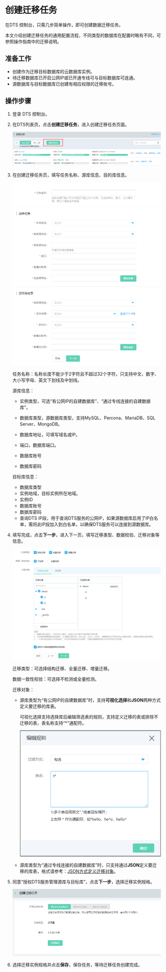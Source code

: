 # 创建迁移任务

在DTS 控制台，只需几步简单操作，即可创建数据迁移任务。

本文介绍创建迁移任务的通用配置流程，不同类型的数据库在配置时略有不同，可参照操作指南中的迁移说明。

## 准备工作

- 创建作为迁移目标数据库的云数据库实例。
- 待迁移数据库已开启公网IP或已开通专线可与目标数据库可连通。
- 源数据库与目标数据库已创建有相应权限的迁移账号。

## 操作步骤

1. 登录 DTS 控制台。

2. 在DTS列表页，点击**创建迁移任务**，进入创建迁移任务页面。

   ![](../../../../image/Data-Transmission-Service/dts-010.png)

3. 在创建迁移任务页，填写任务名称、源库信息、目的库信息。

   ![](../../../../image/Data-Transmission-Service/dts-001.png)

   任务名称：名称长度不能少于2字符且不超过32个字符，只支持中文、数字、大小写字母、英文下划线及中划线。

   源库信息：

   - 实例类型，可选“有公网IP的自建数据库”、“通过专线连接的自建数据库”。

   - 数据库类型，源数据库类型，支持MySQL、Percona、MariaDB、SQL Server、MongoDB。
   - 数据库地址，可填写域名或IP。
   - 端口，数据库端口。
   - 数据库账号
   - 数据库密码

   目标库信息：

   - 数据库类型
   - 实例地域，目标实例所在地域。
   - 实例ID
   - 数据库账号
   - 数据库密码
   - 查询DTS IP段，用于查询DTS服务的公网IP，如果源数据库启用了IP白名单，需将此IP段加入到白名单，以确保DTS服务可以连接到源数据库。 

4. 填写完成，点击**下一步**，进入下一页，填写迁移类型、数据校验、迁移对象等信息。

   ![image-20200421182534224](../../../../image/Data-Transmission-Service/dts-024.png)

   迁移类型：可选择结构迁移、全量迁移、增量迁移。

   数据一致性校验：可选择不检测或全量检测。

   迁移对象：

   - 源库类型为“有公网IP的自建数据库”时，支持**可视化选择**和**JSON**两种方式定义要迁移的库表。

     可视化选择支持选择库后编辑筛选表的规则，支持定义迁移的表或排除不迁移的表，表名称支持“*”通配符。

     ![image-20200421185942156](../../../../image/Data-Transmission-Service/dts-025.png)

   - 源库类型为“通过专线连接的自建数据库”时，只支持通过**JSON**定义要迁移的库表，格式请参考：[JSON方式定义迁移对象](Define-The-Migration-Object-in-JSON.md)。

5. 同意“授权DTS服务管理源库与目标库”，点击**下一步**，选择迁移实例规格。

   ![image-20200113174954675](../../../../image/Data-Transmission-Service/dts-008.png)

6. 选择迁移实例规格并点击**保存**，保存任务，等待迁移任务创建完成。

